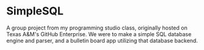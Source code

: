 # SimpleSQL

A group project from my programming studio class, originally hosted on Texas A&M's GitHub Enterprise. We were to make a simple SQL database engine and parser, and a bulletin board app utilizing that database backend.
